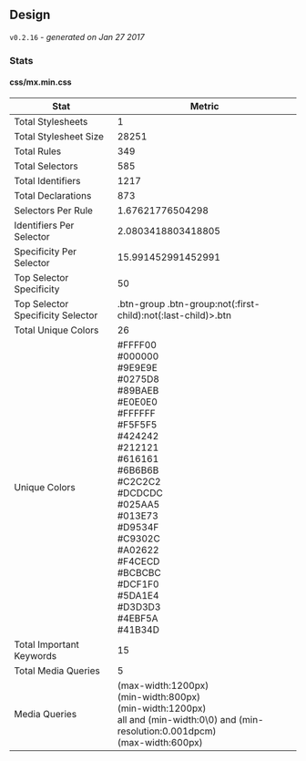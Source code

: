 ## Design
`v0.2.16` - *generated on Jan 27 2017*
### Stats
#### css/mx.min.css
|Stat|Metric|
|---|---|
|Total Stylesheets|1|
|Total Stylesheet Size|28251|
|Total Rules|349|
|Total Selectors|585|
|Total Identifiers|1217|
|Total Declarations|873|
|Selectors Per Rule|1.67621776504298|
|Identifiers Per Selector|2.0803418803418805|
|Specificity Per Selector|15.991452991452991|
|Top Selector Specificity|50|
|Top Selector Specificity Selector|.btn-group .btn-group:not(:first-child):not(:last-child)>.btn|
|Total Unique Colors|26|
|Unique Colors|#FFFF00<br/>#000000<br/>#9E9E9E<br/>#0275D8<br/>#89BAEB<br/>#E0E0E0<br/>#FFFFFF<br/>#F5F5F5<br/>#424242<br/>#212121<br/>#616161<br/>#6B6B6B<br/>#C2C2C2<br/>#DCDCDC<br/>#025AA5<br/>#013E73<br/>#D9534F<br/>#C9302C<br/>#A02622<br/>#F4CECD<br/>#BCBCBC<br/>#DCF1F0<br/>#5DA1E4<br/>#D3D3D3<br/>#4EBF5A<br/>#41B34D|
|Total Important Keywords|15|
|Total Media Queries|5|
|Media Queries|(max-width:1200px)<br/>(min-width:800px)<br/>(min-width:1200px)<br/>all and (min-width:0\0) and (min-resolution:0.001dpcm)<br/>(max-width:600px)|